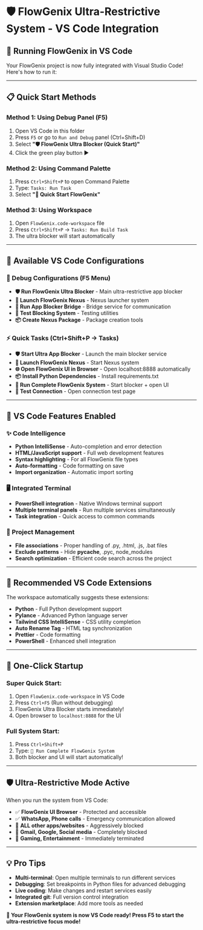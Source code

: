 # 🛡️ FlowGenix Ultra-Restrictive System - VS Code Integration

## 🚀 **Running FlowGenix in VS Code**

Your FlowGenix project is now fully integrated with Visual Studio Code! Here's how to run it:

---

## 📋 **Quick Start Methods**

### **Method 1: Using Debug Panel (F5)**
1. Open VS Code in this folder
2. Press `F5` or go to `Run and Debug` panel (Ctrl+Shift+D)
3. Select **"🛡️ FlowGenix Ultra Blocker (Quick Start)"**
4. Click the green play button ▶️

### **Method 2: Using Command Palette**
1. Press `Ctrl+Shift+P` to open Command Palette
2. Type: `Tasks: Run Task`
3. Select **"🎯 Quick Start FlowGenix"**

### **Method 3: Using Workspace**
1. Open `FlowGenix.code-workspace` file
2. Press `Ctrl+Shift+P` → `Tasks: Run Build Task`
3. The ultra blocker will start automatically

---

## 🎯 **Available VS Code Configurations**

### **🐛 Debug Configurations (F5 Menu)**
- **🛡️ Run FlowGenix Ultra Blocker** - Main ultra-restrictive app blocker
- **🚀 Launch FlowGenix Nexus** - Nexus launcher system
- **🌉 Run App Blocker Bridge** - Bridge service for communication
- **🧪 Test Blocking System** - Testing utilities
- **📦 Create Nexus Package** - Package creation tools

### **⚡ Quick Tasks (Ctrl+Shift+P → Tasks)**
- **🛡️ Start Ultra App Blocker** - Launch the main blocker service
- **🚀 Launch FlowGenix Nexus** - Start Nexus system
- **🌐 Open FlowGenix UI in Browser** - Open localhost:8888 automatically
- **📦 Install Python Dependencies** - Install requirements.txt
- **🎯 Run Complete FlowGenix System** - Start blocker + open UI
- **🧪 Test Connection** - Open connection test page

---

## 🔧 **VS Code Features Enabled**

### **✨ Code Intelligence**
- **Python IntelliSense** - Auto-completion and error detection
- **HTML/JavaScript support** - Full web development features
- **Syntax highlighting** - For all FlowGenix file types
- **Auto-formatting** - Code formatting on save
- **Import organization** - Automatic import sorting

### **🖥️ Integrated Terminal**
- **PowerShell integration** - Native Windows terminal support
- **Multiple terminal panels** - Run multiple services simultaneously
- **Task integration** - Quick access to common commands

### **📁 Project Management**
- **File associations** - Proper handling of .py, .html, .js, .bat files
- **Exclude patterns** - Hide __pycache__, .pyc, node_modules
- **Search optimization** - Efficient code search across the project

---

## 🎨 **Recommended VS Code Extensions**

The workspace automatically suggests these extensions:
- **Python** - Full Python development support
- **Pylance** - Advanced Python language server
- **Tailwind CSS IntelliSense** - CSS utility completion
- **Auto Rename Tag** - HTML tag synchronization
- **Prettier** - Code formatting
- **PowerShell** - Enhanced shell integration

---

## 🚀 **One-Click Startup**

### **Super Quick Start:**
1. Open `FlowGenix.code-workspace` in VS Code
2. Press `Ctrl+F5` (Run without debugging)
3. FlowGenix Ultra Blocker starts immediately!
4. Open browser to `localhost:8888` for the UI

### **Full System Start:**
1. Press `Ctrl+Shift+P`
2. Type: `🎯 Run Complete FlowGenix System`
3. Both blocker and UI will start automatically!

---

## 🛡️ **Ultra-Restrictive Mode Active**

When you run the system from VS Code:
- ✅ **FlowGenix UI Browser** - Protected and accessible
- ✅ **WhatsApp, Phone calls** - Emergency communication allowed
- 🚫 **ALL other apps/websites** - Aggressively blocked
- 🚫 **Gmail, Google, Social media** - Completely blocked
- 🚫 **Gaming, Entertainment** - Immediately terminated

---

## 💡 **Pro Tips**

- **Multi-terminal**: Open multiple terminals to run different services
- **Debugging**: Set breakpoints in Python files for advanced debugging
- **Live coding**: Make changes and restart services easily
- **Integrated git**: Full version control integration
- **Extension marketplace**: Add more tools as needed

**🎯 Your FlowGenix system is now VS Code ready! Press F5 to start the ultra-restrictive focus mode!**
